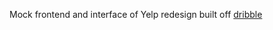 Mock frontend and interface of Yelp redesign built off [dribble](https://dribbble.com/shots/2764942-Yelp-redesign-interface)



